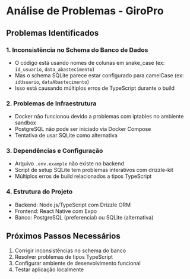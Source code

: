 # Análise de Problemas - GiroPro

## Problemas Identificados

### 1. Inconsistência no Schema do Banco de Dados
- O código está usando nomes de colunas em snake_case (ex: `id_usuario`, `data_abastecimento`) 
- Mas o schema SQLite parece estar configurado para camelCase (ex: `idUsuario`, `dataAbastecimento`)
- Isso está causando múltiplos erros de TypeScript durante o build

### 2. Problemas de Infraestrutura
- Docker não funcionou devido a problemas com iptables no ambiente sandbox
- PostgreSQL não pode ser iniciado via Docker Compose
- Tentativa de usar SQLite como alternativa

### 3. Dependências e Configuração
- Arquivo `.env.example` não existe no backend
- Script de setup SQLite tem problemas interativos com drizzle-kit
- Múltiplos erros de build relacionados a tipos TypeScript

### 4. Estrutura do Projeto
- Backend: Node.js/TypeScript com Drizzle ORM
- Frontend: React Native com Expo
- Banco: PostgreSQL (preferencial) ou SQLite (alternativa)

## Próximos Passos Necessários
1. Corrigir inconsistências no schema do banco
2. Resolver problemas de tipos TypeScript
3. Configurar ambiente de desenvolvimento funcional
4. Testar aplicação localmente

